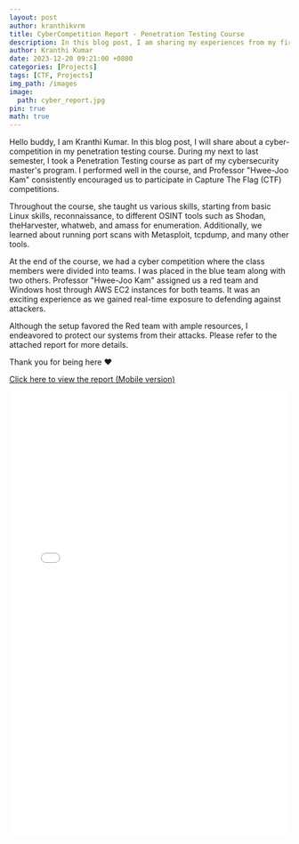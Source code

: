 ```yaml
---
layout: post
author: kranthikvrm
title: CyberCompetition Report - Penetration Testing Course
description: In this blog post, I am sharing my experiences from my first year at RGUKT Nuzvid, where I experienced new faces, challenges, and exciting opportunities on my journey towards becoming an engineer.
author: Kranthi Kumar
date: 2023-12-20 09:21:00 +0800
categories: [Projects]
tags: [CTF, Projects]
img_path: /images
image:
  path: cyber_report.jpg
pin: true
math: true
---
```

Hello buddy, I am Kranthi Kumar. In this blog post, I will share about a cyber-competition in my penetration testing course. During my next to last semester, I took a Penetration Testing course as part of my cybersecurity master's program. I performed well in the course, and Professor "Hwee-Joo Kam" consistently encouraged us to participate in Capture The Flag (CTF) competitions.

Throughout the course, she taught us various skills, starting from basic Linux skills, reconnaissance, to different OSINT tools such as Shodan, theHarvester, whatweb, and amass for enumeration. Additionally, we learned about running port scans with Metasploit, tcpdump, and many other tools.

At the end of the course, we had a cyber competition where the class members were divided into teams. I was placed in the blue team along with two others. Professor "Hwee-Joo Kam" assigned us a red team and Windows host through AWS EC2 instances for both teams. It was an exciting experience as we gained real-time exposure to defending against attackers.

Although the setup favored the Red team with ample resources, I endeavored to protect our systems from their attacks. Please refer to the attached report for more details.

Thank you for being here ❤️

<p><a href="../../assets/CyberCompetition_Report.pdf" target="_blank">Click here to view the report (Mobile version)</a></p>


<div style="overflow:auto; width:100%; max-width:100%;">
<iframe src="../../assets/CyberCompetition_Report.pdf" width="100%" height="800px" style="border:none;"></iframe>
</div>
